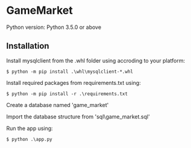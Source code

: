 GameMarket
===
Python version: Python 3.5.0 or above

Installation
------------
Install mysqlclient from the .whl folder using accroding to your platform:

    $ python -m pip install .\whl\mysqlclient-*.whl

Install required packages from requirements.txt using:

    $ python -m pip install -r .\requirements.txt

Create a database named 'game_market'

Import the database structure from 'sql\game_market.sql'

Run the app using:

    $ python .\app.py
